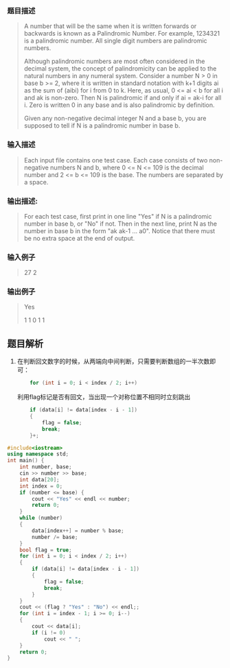 ### 题目描述

> A number that will be the same when it is written forwards or backwards is known as a Palindromic Number. For example, 1234321 is a palindromic number. All single digit numbers are palindromic numbers.
>
> Although palindromic numbers are most often considered in the decimal system, the concept of palindromicity can be applied to the natural numbers in any numeral system. Consider a number N > 0 in base b >= 2, where it is written in standard notation with k+1 digits ai as the sum of (aibi) for i from 0 to k. Here, as usual, 0 <= ai < b for all i and ak is non-zero. Then N is palindromic if and only if ai = ak-i for all i. Zero is written 0 in any base and is also palindromic by definition.
>
>Given any non-negative decimal integer N and a base b, you are supposed to tell if N is a palindromic number in base b.

### 输入描述

> Each input file contains one test case. Each case consists of two non-negative numbers N and b, where 0 <= N <= 109 is the decimal number and 2 <= b <= 109 is the base. The numbers are separated by a space.

### 输出描述:
> For each test case, first print in one line "Yes" if N is a palindromic number in base b, or "No" if not. Then in the next line, print N as the number in base b in the form "ak ak-1 ... a0". Notice that there must be no extra space at the end of output.

### 输入例子
> 27  2

### 输出例子
> Yes
> 
> 1 1 0 1 1


## 题目解析

1. 在判断回文数字的时候，从两端向中间判断，只需要判断数组的一半次数即可：
    ```C++
        for (int i = 0; i < index / 2; i++)
    ```
    利用flag标记是否有回文，当出现一个对称位置不相同时立刻跳出
    ```C++
        if (data[i] != data[index - i - 1])
		{
			flag = false;
			break;
		}+;
    ```

```C++
#include<iostream>
using namespace std;
int main() {
	int number, base;
	cin >> number >> base;
	int data[20];
	int index = 0;
	if (number <= base) {
		cout << "Yes" << endl << number;
		return 0;
	}
	while (number)
	{
		data[index++] = number % base;
		number /= base;
	}
	bool flag = true;
	for (int i = 0; i < index / 2; i++)
	{
		if (data[i] != data[index - i - 1])
		{
			flag = false;
			break;
		}
	}
	cout << (flag ? "Yes" : "No") << endl;;
	for (int i = index - 1; i >= 0; i--)
	{
		cout << data[i];
		if (i != 0)
			cout << " ";
	}
	return 0;
}
```